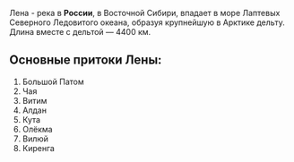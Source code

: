 Лена - река в **России**, в Восточной Сибири, впадает в море Лаптевых Северного Ледовитого океана, образуя крупнейшую в Арктике дельту. Длина вместе с дельтой — 4400 км.

## Основные притоки Лены:
1. Большой Патом
2. Чая
3. Витим
4. Алдан
5. Кута
6. Олёкма
7. Вилюй
8. Киренга
